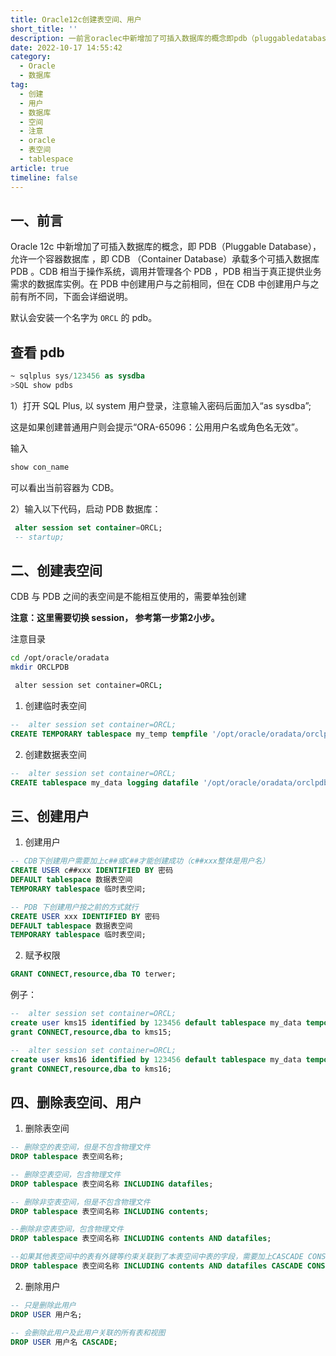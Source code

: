 ```yaml
---
title: Oracle12c创建表空间、用户
short_title: ''
description: 一前言oraclec中新增加了可插入数据库的概念即pdb（pluggabledatabase）允许一个容器数据库即cdb（containerdatabase）承载多个可插入数据库pdb。cdb相当于操作系统调用并管理各个pdbpdb相当于真正提供业务需求的数据库实例。在pdb中创建用户与之前相同但在cdb中创建用户与之前有所不同下面会详细说明。默认会安装一个名字为orcl​的pdb。查看pdb~sqlplussysassysdbasqlshowpdbs）打开sqlplus以system用户登录注意输入密码
date: 2022-10-17 14:55:42
category:
  - Oracle
  - 数据库
tag:
  - 创建
  - 用户
  - 数据库
  - 空间
  - 注意
  - oracle
  - 表空间
  - tablespace
article: true
timeline: false
---
```

## 一、前言

Oracle 12c 中新增加了可插入数据库的概念，即 PDB（Pluggable Database），允许一个容器数据库 ，即 CDB （Container Database）承载多个可插入数据库 PDB 。CDB 相当于操作系统，调用并管理各个 PDB ，PDB 相当于真正提供业务需求的数据库实例。在 PDB 中创建用户与之前相同，但在 CDB 中创建用户与之前有所不同，下面会详细说明。

默认会安装一个名字为 `ORCL`​ 的 pdb。

## 查看 pdb

```sql
~ sqlplus sys/123456 as sysdba
>SQL show pdbs
```

1）打开 SQL Plus, 以 system 用户登录，注意输入密码后面加入“as sysdba”;

这是如果创建普通用户则会提示“ORA-65096：公用用户名或角色名无效”。

输入

```sql
show con_name
```

可以看出当前容器为 CDB。

2）输入以下代码，启动 PDB 数据库：

```sql
 alter session set container=ORCL; 
 -- startup;
```

## 二、创建表空间

CDB 与 PDB 之间的表空间是不能相互使用的，需要单独创建

**注意：这里需要切换 session， 参考第一步第2小步。**

注意目录

```bash
cd /opt/oracle/oradata
mkdir ORCLPDB
```

```bash
 alter session set container=ORCL; 
```

1. 创建临时表空间

```sql
--  alter session set container=ORCL; 
CREATE TEMPORARY tablespace my_temp tempfile '/opt/oracle/oradata/orclpdb/my_temp.dbf' SIZE 50m autoextend ON NEXT 50m maxsize 20480m extent management LOCAL;
```

2. 创建数据表空间

```sql
--  alter session set container=ORCL; 
CREATE tablespace my_data logging datafile '/opt/oracle/oradata/orclpdb/my_data.dbf' SIZE 50m autoextend ON NEXT 50m maxsize 20480m extent management LOCAL;
```

## 三、创建用户

1. 创建用户

```sql
-- CDB下创建用户需要加上c##或C##才能创建成功（c##xxx整体是用户名）
CREATE USER c##xxx IDENTIFIED BY 密码
DEFAULT tablespace 数据表空间
TEMPORARY tablespace 临时表空间;
```

```sql
-- PDB 下创建用户按之前的方式就行
CREATE USER xxx IDENTIFIED BY 密码
DEFAULT tablespace 数据表空间
TEMPORARY tablespace 临时表空间;
```

2. 赋予权限

```sql
GRANT CONNECT,resource,dba TO terwer;
```

例子：

```sql
--  alter session set container=ORCL; 
create user kms15 identified by 123456 default tablespace my_data temporary tablespace my_temp; 
grant CONNECT,resource,dba to kms15;

--  alter session set container=ORCL; 
create user kms16 identified by 123456 default tablespace my_data temporary tablespace my_temp;
grant CONNECT,resource,dba to kms16;
```

## 四、删除表空间、用户

1. 删除表空间<br />

```sql
-- 删除空的表空间，但是不包含物理文件
DROP tablespace 表空间名称;

-- 删除空表空间，包含物理文件
DROP tablespace 表空间名称 INCLUDING datafiles;

-- 删除非空表空间，但是不包含物理文件
DROP tablespace 表空间名称 INCLUDING contents;

--删除非空表空间，包含物理文件
DROP tablespace 表空间名称 INCLUDING contents AND datafiles;

--如果其他表空间中的表有外键等约束关联到了本表空间中表的字段，需要加上CASCADE CONSTRAINTS
DROP tablespace 表空间名称 INCLUDING contents AND datafiles CASCADE CONSTRAINTS;
```

2. 删除用户

```sql
-- 只是删除此用户
DROP USER 用户名;

-- 会删除此用户及此用户关联的所有表和视图
DROP USER 用户名 CASCADE;
```